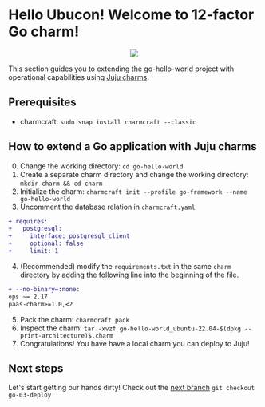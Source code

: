 # Hello Ubucon! Welcome to 12-factor Go charm!

<p align="center">
    <img src="https://res.cloudinary.com/canonical/image/fetch/f_auto,q_auto,fl_sanitize,c_fill,w_200,h_200/https://api.charmhub.io/api/v1/media/download/charm_g5MbnEy7wX7GTPtr20TcB16YCvXXZu2Y_icon_e08d61629f52f85dd79e8222b8b2360a7377af42e1a0f22fceca778ec3226d7c.png">
</p>

This section guides you to extending the go-hello-world project with operational capabilities
using [Juju charms](https://juju.is/).

## Prerequisites

- charmcraft: `sudo snap install charmcraft --classic`

## How to extend a Go application with Juju charms

0. Change the working directory: `cd go-hello-world`
1. Create a separate charm directory and change the working directory: `mkdir charm && cd charm`
2. Initialize the charm: `charmcraft init --profile go-framework --name go-hello-world`
3. Uncomment the database relation in `charmcraft.yaml`
  ```diff
  + requires:
  +   postgresql:
  +     interface: postgresql_client
  +     optional: false
  +     limit: 1
  ```
4. (Recommended) modify the `requirements.txt` in the same `charm` directory by adding the following line into the beginning of the file.
  ```diff
  + --no-binary=:none:
  ops ~= 2.17
  paas-charm>=1.0,<2
  ```
5. Pack the charm: `charmcraft pack`
6. Inspect the charm: `tar -xvzf go-hello-world_ubuntu-22.04-$(dpkg --print-architecture)$.charm`
7. Congratulations! You have have a local charm you can deploy to Juju!

## Next steps

Let's start getting our hands dirty! Check out the [next branch](https://github.com/yanksyoon/hello-ubucon/tree/go-03-deploy) `git checkout go-03-deploy`
